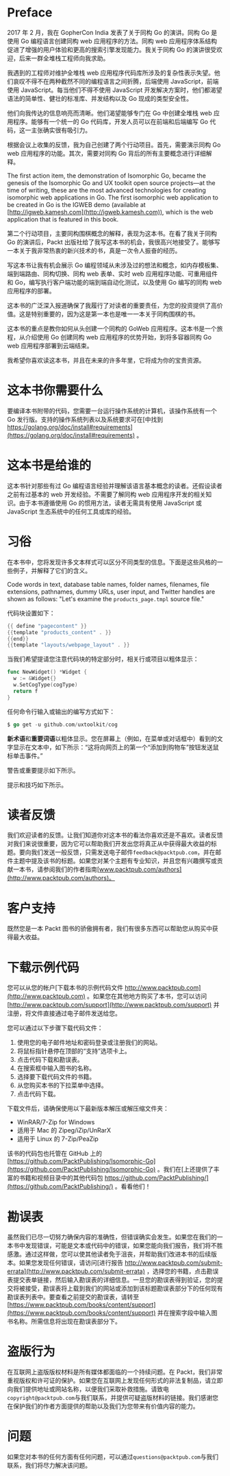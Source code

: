 # Preface

2017 年 2 月，我在 GopherCon India 发表了关于同构 Go 的演讲。同构 Go 是使用 Go 编程语言创建同构 web 应用程序的方法。同构 web 应用程序体系结构促进了增强的用户体验和更高的搜索引擎发现能力。我关于同构 Go 的演讲很受欢迎，后来一群全堆栈工程师向我求助。

我遇到的工程师对维护全堆栈 web 应用程序代码库所涉及的复杂性表示失望。他们哀叹不得不在两种截然不同的编程语言之间折腾，后端使用 JavaScript，前端使用 JavaScript。每当他们不得不使用 JavaScript 开发解决方案时，他们都渴望语法的简单性、健壮的标准库、并发结构以及 Go 现成的类型安全性。

他们向我传达的信息响亮而清晰。他们渴望能够专门在 Go 中创建全堆栈 web 应用程序。能够有一个统一的 Go 代码库，开发人员可以在前端和后端编写 Go 代码，这一主张确实很有吸引力。

根据会议上收集的反馈，我为自己创建了两个行动项目。首先，需要演示同构 Go web 应用程序的功能。其次，需要对同构 Go 背后的所有主要概念进行详细解释。

The first action item, the demonstration of Isomorphic Go, became the genesis of the Isomorphic Go and UX toolkit open source projects—at the time of writing, these are the most advanced technologies for creating isomorphic web applications in Go. The first isomorphic web application to be created in Go is the IGWEB demo (available at [http://igweb.kamesh.com](http://igweb.kamesh.com)), which is the web application that is featured in this book.

第二个行动项目，主要同构围棋概念的解释，表现为这本书。在看了我关于同构 Go 的演讲后，Packt 出版社给了我写这本书的机会，我很高兴地接受了。能够写一本关于我非常热衷的新兴技术的书，真是一次令人振奋的经历。

写这本书让我有机会展示 Go 编程领域从未涉及过的想法和概念，如内存模板集、端到端路由、同构切换、同构 web 表单、实时 web 应用程序功能、可重用组件和 Go，编写执行客户端功能的端到端自动化测试，以及使用 Go 编写的同构 web 应用程序的部署。

这本书的广泛深入报道确保了我履行了对读者的重要责任，为您的投资提供了高价值。这是特别重要的，因为这是第一本也是唯一一本关于同构围棋的书。

这本书的重点是教你如何从头创建一个同构的 GoWeb 应用程序。这本书是一个旅程，从介绍使用 Go 创建同构 web 应用程序的优势开始，到将多容器同构 Go web 应用程序部署到云端结束。

我希望你喜欢读这本书，并且在未来的许多年里，它将成为你的宝贵资源。

# 这本书你需要什么

要编译本书附带的代码，您需要一台运行操作系统的计算机，该操作系统有一个 Go 发行版。支持的操作系统列表以及系统要求可在[中找到 https://golang.org/doc/install#requirements](https://golang.org/doc/install#requirements) 。

# 这本书是给谁的

这本书针对那些有过 Go 编程语言经验并理解该语言基本概念的读者。还假设读者之前有过基本的 web 开发经验。不需要了解同构 web 应用程序开发的相关知识。由于本书遵循使用 Go 的惯用方法，读者无需具有使用 JavaScript 或 JavaScript 生态系统中的任何工具或库的经验。

# 习俗

在本书中，您将发现许多文本样式可以区分不同类型的信息。下面是这些风格的一些例子，并解释了它们的含义。

Code words in text, database table names, folder names, filenames, file extensions, pathnames, dummy URLs, user input, and Twitter handles are shown as follows: "Let's examine the `products_page.tmpl` source file."

代码块设置如下：

```go
{{ define "pagecontent" }}
{{template "products_content" . }}
{{end}}
{{template "layouts/webpage_layout" . }}
```

当我们希望提请您注意代码块的特定部分时，相关行或项目以粗体显示：

```go
func NewWidget() *Widget {
  w := &Widget{}
  w.SetCogType(cogType)
  return f
}
```

任何命令行输入或输出的编写方式如下：

```go
$ go get -u github.com/uxtoolkit/cog
```

**新术语**和**重要词语**以粗体显示。您在屏幕上（例如，在菜单或对话框中）看到的文字显示在文本中，如下所示：“这将向网页上的第一个“添加到购物车”按钮发送鼠标单击事件。”

警告或重要提示如下所示。

提示和技巧如下所示。

# 读者反馈

我们欢迎读者的反馈。让我们知道你对这本书的看法你喜欢还是不喜欢。读者反馈对我们来说很重要，因为它可以帮助我们开发出您将真正从中获得最大收益的标题。要向我们发送一般反馈，只需发送电子邮件`feedback@packtpub.com`，并在邮件主题中提及该书的标题。如果您对某个主题有专业知识，并且您有兴趣撰写或贡献一本书，请参阅我们的作者指南[www.packtpub.com/authors](http://www.packtpub.com/authors)。

# 客户支持

既然您是一本 Packt 图书的骄傲拥有者，我们有很多东西可以帮助您从购买中获得最大收益。

# 下载示例代码

您可以从您的帐户[下载本书的示例代码文件 http://www.packtpub.com](http://www.packtpub.com) 。如果您在其他地方购买了本书，您可以访问[http://www.packtpub.com/support](http://www.packtpub.com/support) 并注册，将文件直接通过电子邮件发送给您。

您可以通过以下步骤下载代码文件：

1.  使用您的电子邮件地址和密码登录或注册我们的网站。
2.  将鼠标指针悬停在顶部的“支持”选项卡上。
3.  点击代码下载和勘误表。
4.  在搜索框中输入图书的名称。
5.  选择要下载代码文件的书籍。
6.  从您购买本书的下拉菜单中选择。
7.  点击代码下载。

下载文件后，请确保使用以下最新版本解压或解压缩文件夹：

*   WinRAR/7-Zip for Windows
*   适用于 Mac 的 Zipeg/iZip/UnRarX
*   适用于 Linux 的 7-Zip/PeaZip

该书的代码包也托管在 GitHub 上的[https://github.com/PacktPublishing/Isomorphic-Go](https://github.com/PacktPublishing/Isomorphic-Go) 。我们在[上还提供了丰富的书籍和视频目录中的其他代码包 https://github.com/PacktPublishing/](https://github.com/PacktPublishing/) 。看看他们！

# 勘误表

虽然我们已尽一切努力确保内容的准确性，但错误确实会发生。如果您在我们的一本书中发现错误，可能是文本或代码中的错误，如果您能向我们报告，我们将不胜感激。通过这样做，您可以使其他读者免于沮丧，并帮助我们改进本书的后续版本。如果您发现任何错误，请访问[进行报告 http://www.packtpub.com/submit-errata](http://www.packtpub.com/submit-errata) ，选择您的书籍，点击勘误表提交表单链接，然后输入勘误表的详细信息。一旦您的勘误表得到验证，您的提交将被接受，勘误表将上载到我们的网站或添加到该标题勘误表部分下的任何现有勘误表列表中。要查看之前提交的勘误表，请转至[https://www.packtpub.com/books/content/support](https://www.packtpub.com/books/content/support) 并在搜索字段中输入图书名称。所需信息将出现在勘误表部分下。

# 盗版行为

在互联网上盗版版权材料是所有媒体都面临的一个持续问题。在 Packt，我们非常重视版权和许可证的保护。如果您在互联网上发现任何形式的非法复制品，请立即向我们提供地址或网站名称，以便我们采取补救措施。请致电`copyright@packtpub.com`与我们联系，并提供可疑盗版材料的链接。我们感谢您在保护我们的作者方面提供的帮助以及我们为您带来有价值内容的能力。

# 问题

如果您对本书的任何方面有任何问题，可以通过`questions@packtpub.com`与我们联系，我们将尽力解决该问题。